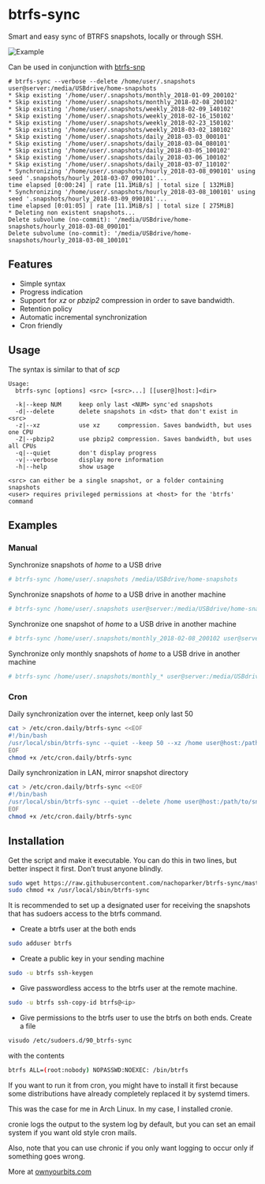 btrfs-sync
==========

Smart and easy sync of BTRFS snapshots, locally or through SSH. 

![Example](resources/btrfs-sync.gif)

Can be used in conjunction with [btrfs-snp](https://web.archive.org/web/20220531110945/https://ownyourbits.com/2017/12/27/schedule-btrfs-snapshots-with-btrfs-snp/)

```log
# btrfs-sync --verbose --delete /home/user/.snapshots user@server:/media/USBdrive/home-snapshots
* Skip existing '/home/user/.snapshots/monthly_2018-01-09_200102'
* Skip existing '/home/user/.snapshots/monthly_2018-02-08_200102'
* Skip existing '/home/user/.snapshots/weekly_2018-02-09_140102'
* Skip existing '/home/user/.snapshots/weekly_2018-02-16_150102'
* Skip existing '/home/user/.snapshots/weekly_2018-02-23_150102'
* Skip existing '/home/user/.snapshots/weekly_2018-03-02_180102'
* Skip existing '/home/user/.snapshots/daily_2018-03-03_000101'
* Skip existing '/home/user/.snapshots/daily_2018-03-04_080101'
* Skip existing '/home/user/.snapshots/daily_2018-03-05_100102'
* Skip existing '/home/user/.snapshots/daily_2018-03-06_100102'
* Skip existing '/home/user/.snapshots/daily_2018-03-07_110102'
* Synchronizing '/home/user/.snapshots/hourly_2018-03-08_090101' using seed '.snapshots/hourly_2018-03-07_090101'...
time elapsed [0:00:24] | rate [11.1MiB/s] | total size [ 132MiB]
* Synchronizing '/home/user/.snapshots/hourly_2018-03-08_100101' using seed '.snapshots/hourly_2018-03-09_090101'...
time elapsed [0:01:05] | rate [11.1MiB/s] | total size [ 275MiB]
* Deleting non existent snapshots...
Delete subvolume (no-commit): '/media/USBdrive/home-snapshots/hourly_2018-03-08_090101'
Delete subvolume (no-commit): '/media/USBdrive/home-snapshots/hourly_2018-03-08_100101'
```

## Features

- Simple syntax
- Progress indication
- Support for _xz_ or _pbzip2_ compression in order to save bandwidth.
- Retention policy
- Automatic incremental synchronization
- Cron friendly

## Usage

The syntax is similar to that of _scp_

```log
Usage:
  btrfs-sync [options] <src> [<src>...] [[user@]host:]<dir>

  -k|--keep NUM     keep only last <NUM> sync'ed snapshots
  -d|--delete       delete snapshots in <dst> that don't exist in <src>
  -z|--xz           use xz     compression. Saves bandwidth, but uses one CPU
  -Z|--pbzip2       use pbzip2 compression. Saves bandwidth, but uses all CPUs
  -q|--quiet        don't display progress
  -v|--verbose      display more information
  -h|--help         show usage

<src> can either be a single snapshot, or a folder containing snapshots
<user> requires privileged permissions at <host> for the 'btrfs' command
```

## Examples 

### Manual

Synchronize snapshots of _home_ to a USB drive

```bash
# btrfs-sync /home/user/.snapshots /media/USBdrive/home-snapshots
```

Synchronize snapshots of _home_ to a USB drive in another machine

```bash
# btrfs-sync /home/user/.snapshots user@server:/media/USBdrive/home-snapshots
```

Synchronize one snapshot of _home_ to a USB drive in another machine

```bash
# btrfs-sync /home/user/.snapshots/monthly_2018-02-08_200102 user@server:/media/USBdrive/home-snapshots
```

Synchronize only monthly snapshots of _home_ to a USB drive in another machine

```bash
# btrfs-sync /home/user/.snapshots/monthly_* user@server:/media/USBdrive/home-snapshots
```

### Cron 

Daily synchronization over the internet, keep only last 50

```bash
cat > /etc/cron.daily/btrfs-sync <<EOF
#!/bin/bash
/usr/local/sbin/btrfs-sync --quiet --keep 50 --xz /home user@host:/path/to/snaps
EOF
chmod +x /etc/cron.daily/btrfs-sync
```

Daily synchronization in LAN, mirror snapshot directory

```bash
cat > /etc/cron.daily/btrfs-sync <<EOF
#!/bin/bash
/usr/local/sbin/btrfs-sync --quiet --delete /home user@host:/path/to/snaps
EOF
chmod +x /etc/cron.daily/btrfs-sync
```

## Installation

Get the script and make it executable. You can do this in two lines, but better inspect it first. Don’t trust anyone blindly.

```bash
sudo wget https://raw.githubusercontent.com/nachoparker/btrfs-sync/master/btrfs-sync -O /usr/local/sbin/btrfs-sync
sudo chmod +x /usr/local/sbin/btrfs-sync
```

It is recommended to set up a designated user for receiving the snapshots that has sudoers access to the btrfs command.

- Create a btrfs user at the both ends

```bash
sudo adduser btrfs
```

- Create a public key in your sending machine

```bash
sudo -u btrfs ssh-keygen
```

- Give passwordless access to the btrfs user at the remote machine.

```bash
sudo -u btrfs ssh-copy-id btrfs@<ip>
```

- Give permissions to the btrfs user to use the btrfs on both ends. Create a file

```bash
visudo /etc/sudoers.d/90_btrfs-sync
```

with the contents

```bash
btrfs ALL=(root:nobody) NOPASSWD:NOEXEC: /bin/btrfs
```

If you want to run it from cron, you might have to install it first because some distributions have already completely replaced it by systemd timers.

This was the case for me in Arch Linux. In my case, I installed cronie.

cronie logs the output to the system log by default, but you can set an email system if you want old style cron mails.

Also, note that you can use chronic if you only want logging to occur only if something goes wrong.

More at [ownyourbits.com](https://web.archive.org/web/20220528151742/https://ownyourbits.com/2018/03/09/easy-sync-of-btrfs-snapshots-with-btrfs-sync/)
